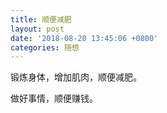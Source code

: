 ```yaml
---
title: 顺便减肥
layout: post
date: '2018-08-20 13:45:06 +0800'
categories: 随想
---
```


锻炼身体，增加肌肉，顺便减肥。

做好事情，顺便赚钱。